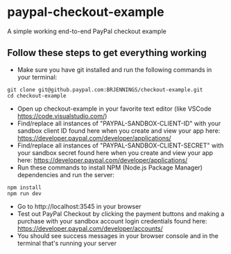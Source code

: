 # paypal-checkout-example
A simple working end-to-end PayPal checkout example

## Follow these steps to get everything working
- Make sure you have git installed and run the following commands in your terminal:
```
git clone git@github.paypal.com:BRJENNINGS/checkout-example.git
cd checkout-example
```
- Open up checkout-example in your favorite text editor (like VSCode https://code.visualstudio.com/)
- Find/replace all instances of "PAYPAL-SANDBOX-CLIENT-ID" with your sandbox client ID found here when you create and view your app here: https://developer.paypal.com/developer/applications/
- Find/replace all instances of "PAYPAL-SANDBOX-CLIENT-SECRET" with your sandbox secret found here when you create and view your app here: https://developer.paypal.com/developer/applications/
- Run these commands to install NPM (Node.js Package Manager) dependencies and run the server:
```
npm install
npm run dev
```
- Go to http://localhost:3545 in your browser
- Test out PayPal Checkout by clicking the payment buttons and making a purchase with your sandbox account login credentials found here: https://developer.paypal.com/developer/accounts/
- You should see success messages in your browser console and in the terminal that's running your server
